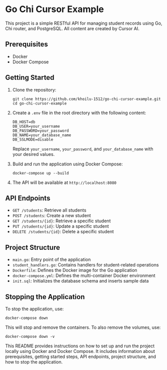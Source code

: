 # Go Chi Cursor Example

This project is a simple RESTful API for managing student records using Go, Chi router, and PostgreSQL. All content are created by Cursor AI.

## Prerequisites

-   Docker
-   Docker Compose

## Getting Started

1. Clone the repository:

    ```
    git clone https://github.com/khoilu-1512/go-chi-cursor-example.git
    cd go-chi-cursor-example
    ```

2. Create a `.env` file in the root directory with the following content:

    ```
    DB_HOST=db
    DB_USER=your_username
    DB_PASSWORD=your_password
    DB_NAME=your_database_name
    DB_SSLMODE=disable
    ```

    Replace `your_username`, `your_password`, and `your_database_name` with your desired values.

3. Build and run the application using Docker Compose:

    ```
    docker-compose up --build
    ```

4. The API will be available at `http://localhost:8080`

## API Endpoints

-   `GET /students`: Retrieve all students
-   `POST /students`: Create a new student
-   `GET /students/{id}`: Retrieve a specific student
-   `PUT /students/{id}`: Update a specific student
-   `DELETE /students/{id}`: Delete a specific student

## Project Structure

-   `main.go`: Entry point of the application
-   `student_handlers.go`: Contains handlers for student-related operations
-   `Dockerfile`: Defines the Docker image for the Go application
-   `docker-compose.yml`: Defines the multi-container Docker environment
-   `init.sql`: Initializes the database schema and inserts sample data

## Stopping the Application

To stop the application, use:

```
docker-compose down
```

This will stop and remove the containers. To also remove the volumes, use:

```
docker-compose down -v
```

This README provides instructions on how to set up and run the project locally using Docker and Docker Compose. It includes information about prerequisites, getting started steps, API endpoints, project structure, and how to stop the application.
